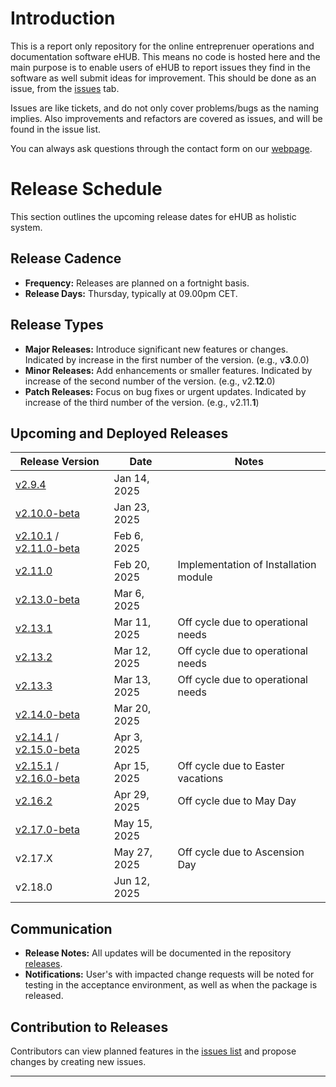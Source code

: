 # Introduction
This is a report only repository for the online entreprenuer operations and documentation software eHUB. This means no code is hosted here and the main purpose is to enable users of eHUB to report issues they find in the software as well submit ideas for improvement. This should be done as an issue, from the [issues](https://github.com/studio27se/ehub/issues/) tab.

Issues are like tickets, and do not only cover problems/bugs as the naming implies. Also improvements and refactors are covered as issues, and will be found in the issue list.

You can always ask questions through the contact form on our [webpage](https://studio27.se/contact/).

# Release Schedule

This section outlines the upcoming release dates for eHUB as holistic system.

## Release Cadence
- **Frequency:** Releases are planned on a fortnight basis.
- **Release Days:** Thursday, typically at 09.00pm CET.

## Release Types
- **Major Releases:** Introduce significant new features or changes. Indicated by increase in the first number of the version. (e.g., v**3**.0.0)
- **Minor Releases:** Add enhancements or smaller features. Indicated by increase of the second number of the version. (e.g., v2.**12**.0)
- **Patch Releases:** Focus on bug fixes or urgent updates. Indicated by increase of the third number of the version. (e.g., v2.11.**1**)

## Upcoming and Deployed Releases

| Release Version | Date         | Notes                           |
| --------------- | ------------ | ------------------------------- |
| [v2.9.4](https://github.com/studio27se/ehub/releases/tag/v2.9.4)         | Jan 14, 2025 |                                 |
| [v2.10.0-beta](https://github.com/studio27se/ehub/releases/tag/v2.10.0-beta)         | Jan 23, 2025 |                                 |
| [v2.10.1](https://github.com/studio27se/ehub/releases/tag/v2.10.1) / [v2.11.0-beta](https://github.com/studio27se/ehub/releases/tag/v2.11.0-beta)         | Feb 6, 2025  |                                 |
| [v2.11.0](https://github.com/studio27se/ehub/releases/tag/v2.11.0)         | Feb 20, 2025 | Implementation of Installation module                                |
| [v2.13.0-beta](https://github.com/studio27se/ehub/releases/tag/v2.13.0-beta)         | Mar 6, 2025  |                                 |
| [v2.13.1](https://github.com/studio27se/ehub/releases/tag/v2.13.1) | Mar 11, 2025 | Off cycle due to operational needs |
| [v2.13.2](https://github.com/studio27se/ehub/releases/tag/v2.13.2) | Mar 12, 2025 | Off cycle due to operational needs |
| [v2.13.3](https://github.com/studio27se/ehub/releases/tag/v2.13.3) | Mar 13, 2025 | Off cycle due to operational needs |
| [v2.14.0-beta](https://github.com/studio27se/ehub/releases/tag/v2.14.0-beta)         | Mar 20, 2025 |                                 |
| [v2.14.1](https://github.com/studio27se/ehub/releases/tag/v2.14.1) / [v2.15.0-beta](https://github.com/studio27se/ehub/releases/tag/v2.15.0-beta)        | Apr 3, 2025  |                                 |
| [v2.15.1](https://github.com/studio27se/ehub/releases/tag/v2.15.1) / [v2.16.0-beta](https://github.com/studio27se/ehub/releases/tag/v2.16.0-beta)        | Apr 15, 2025 | Off cycle due to Easter vacations |
| [v2.16.2](https://github.com/studio27se/ehub/releases/tag/v2.16.2)         | Apr 29, 2025  | Off cycle due to May Day        |
| [v2.17.0-beta](https://github.com/studio27se/ehub/releases/tag/v2.17.0-beta)         | May 15, 2025 |                                 |
| v2.17.X         | May 27, 2025 | Off cycle due to Ascension Day  |
| v2.18.0         | Jun 12, 2025 |                                 |


## Communication
- **Release Notes:** All updates will be documented in the repository [releases](https://github.com/studio27se/ehub/releases).
- **Notifications:** User's with impacted change requests will be noted for testing in the acceptance environment, as well as when the package is released.

## Contribution to Releases
Contributors can view planned features in the [issues list](https://github.com/studio27se/ehub/issues/) and propose changes by creating new issues.

---

